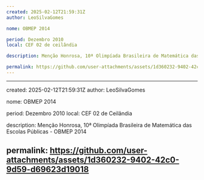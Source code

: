 ```yaml
---
created: 2025-02-12T21:59:31Z
author: LeoSilvaGomes

nome: OBMEP 2014

period: Dezembro 2010
local: CEF 02 de ceilândia

description: Menção Honrosa, 10ª Olimpíada Brasileira de Matemática das Escolas Públicas - OBMEP 2014

permalink: https://github.com/user-attachments/assets/1d360232-9402-42c0-9d59-d69623d19018
---
```

---
created: 2025-02-12T21:59:31Z
author: LeoSilvaGomes

nome: OBMEP 2014

period: Dezembro 2010
local: CEF 02 de Ceilândia

description: Menção Honrosa, 10ª Olimpíada Brasileira de Matemática das Escolas Públicas - OBMEP 2014

permalink: https://github.com/user-attachments/assets/1d360232-9402-42c0-9d59-d69623d19018
---
